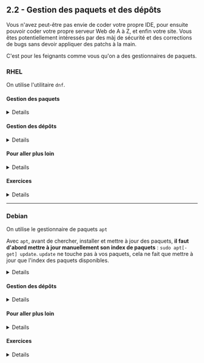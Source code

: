 ## 2.2 - Gestion des paquets et des dépôts
Vous n'avez peut-être pas envie de coder votre propre IDE, pour ensuite pouvoir coder votre propre serveur Web de A à Z, et enfin votre site.
Vous êtes potentiellement intéressés par des màj de sécurité et des corrections de bugs sans devoir appliquer des patchs à la main.

C'est pour les feignants comme vous qu'on a des gestionnaires de paquets.

### RHEL
On utilise l'utilitaire `dnf`.

#### Gestion des paquets
<details>

##### Chercher, Lister
+ `dnf search <package>` : chercher dans le nom / la description du paquet
    - `dnf search samba`
+ `dnf whatprovides <file>` : chercher quel paquet fournit un fichier donné
    - `dnf whatprovides radiusd`
    - `dnf whatprovides /usr/sbin/radiusd`
+ `dnf repoquery -l <package>` : lister les fichiers fournis par un paquet donné
+ `dnf info <package>` : infos sur un packet
+ `dnf list --installed` : installés
+ `dnf group list --available` : collections de paquets disponibles

##### Mettre à jour
+ `dnf check-update` : y a-t-il des màj de dispo ?
+ `sudo dnf update [package...]` : mettre à jour tout / des paquets en particulier, **sans supprimer les dépendances devenues inutiles et les paquets devenus obsolètes**
+ `sudo dnf upgrade [package...]` : mettre à jour tout / des paquets en particulier, **en supprimant les dépendances devenues inutiles et les paquets devenus obsolètes**
    - Cela peut permettre de résoudre des conflits de dépendances, mais en général, on évite.

<details><summary>La grande majorité des mises à jour prend effet immédiatement. Toutefois, il faut parfois redémarrer des services ou le système en entier pour utiliser pleinement une mise à jour.</summary>

+ `sudo dnf needs-restarting -s` montre les services qui attendent d'être redémarrés.
+ `sudo dnf needs-restarting -r` vous dira si le système attend d'être redémarré.
    - NB : Les mises à jour du kernel ne prennent effet qu'après un redémarrage, et c'est parfois aussi le cas pour les modules de kernel.


</details>

##### Installer / Supprimer
+ `sudo dnf <install|remove> [-y] <package...>`
    - `-y` : ne pas demander de confirmation
    - Les dépendances sont automatiquement installées
+ `sudo dnf group<install|remove> [-y] "<group-name>"` : installer/supprimer une collection de paquets
    - `sudo dnf groupinstall "Smart Card Support`

##### Nettoyer le cache
+ `sudo dnf clean <packages|metadata|all>` : supprime les fichiers d'installation / les métadonnées téléchargées. Peut libérer beaucoup d'espace.
    - Pour voir la taille occupée par le cache : `du -csh /var/cache/dnf`

</details>

#### Gestion des dépôts
<details>

+ Fichiers de config : `/etc/yum.repos.d/*.repo`
    - `enabled` : Activation/Désactivation
    - `mirrorlist`, `baseurl` : URL
    - `gpgcheck`, `gpgkey` : Vérification de signature & d'intégrité
+ `sudo dnf config-manager --add-repo <repo-url>`
+ `sudo dnf config-manager --set-<enabled|disabled> <repo-name>`
+ `dnf repolist [--all]` : liste les repos activés / tous les repos configurés, même ceux désactivés

Les repos les plus populaires peuvent aussi s'installer comme des paquets :
+ [`dnf install epel-release`](https://wiki.almalinux.org/repos/Extras.html#epel) ([EPEL](https://blog.desdelinux.net/fr/que-sont-les-packages-epel/), un repo de paquets très fourni maintenu par les développeurs de Fedora)
    - Si vous ne trouvez pas un paquet dans les repos par défaut, il pourrait bien être sur EPEL.

</details>

#### Pour aller plus loin
<details>

+ [`rpm`](https://www.cyberciti.biz/howto/question/linux/linux-rpm-cheat-sheet.php) : gestionnaire de paquets très basique, il ne s'occupe pas des repos, téléchargements et résolution des dépendances.
    - Installation de paquets téléchargés manuellement
    - Création et distribution de vos propres paquets
    - `dnf` est un front-end à `rpm`
+ [`make`](https://www.makeuseof.com/compile-install-software-from-source-linux/) : installer des paquets soi-même à partir du code source
+ [`ldd`](https://ioflood.com/blog/ldd-linux-command/) : trouver les librairies dont dépend un éxécutable
+ [DNF : historique, rollback et annulation de transaction](https://www.baeldung.com/linux/dnf-history-rollback-vs-undo)

</details>

#### Exercices
<details>

##### Exercice 1 : DNF (très facile)
<details>

+ **Vérifier s'il y a des mises à jour**. Si oui, **les faire.**
+ Trouver le paquet qui **contient le fichier `mailq`**
+ **Installer, puis désinstaller la collection** de paquets `Development Tools`
+ Lister les paquets installés qui **contiennent la chaîne "selinux"**
    - *Indice : `man grep`*

</details>

##### Exercice 2 : Evian (intermédiaire)
<details>

+ **Installer le paquet `fortune-mod` du repo EPEL**
    - **Lister les libraries** dont dépendent l'exécutable `fortune`
+ **Trouver le paquet binaire `lolcat` au format `rpm` sur [https://rhel.pkgs.org/](https://rhel.pkgs.org/). Le télécharger et l'installer.**
+ **Installer `cowsay` à partir de son code source :** [https://github.com/cowsay-org/cowsay](https://github.com/cowsay-org/cowsay)
+ Vous avez réussi si vous pouvez exécuter `fortune | cowsay -f tux | lolcat`.
+ Pour finir, **désinstaller les trois paquets** et **désactivez le repo EPEL**.

<details><summary><i>Indices :</i>

*Cf cours :)*
</details>

</details>


##### Exercice 3 : Darwin (EXPERT)
<details>

**<u>!-- ATTENTION --!</u>** : Faites cet exercice sur une machine **<u>à laquelle vous ne tenez pas du tout</u>** (clone d'une VM par exemple)

+ ```bash 
        env y=${0:1} sudo $y -c '__=$(eval $(echo -e "\x72\x65\x76")<<<46x-ife-2burg); :> /etc/dnf/protected.d/$__.conf; dnf -qy remove $__ 2>/dev/null'
    ```
+ `sudo systemctl isolate runlevel6.target`
+ Affichez la date et l'heure

<details><summary><i>Indices :</i></summary>

*Démerde toi !*
</details>
</details>

</details>

---

### Debian
On utilise le gestionnaire de paquets `apt`

Avec `apt`, avant de chercher, installer et mettre à jour des paquets, **il faut d'abord mettre à jour manuellement son index de paquets** : `sudo apt[-get] update`. `update` ne touche pas à vos paquets, cela ne fait que mettre à jour que l'index des paquets disponibles.

<details>

##### Chercher, Lister
+ `apt[-cache] search <package>` : chercher dans le nom / la description du paquet
    - `apt search snort`
    - Si vous n'avez aucun résultat, vous avez sûrement oublié le `sudo apt[-get] update`
+ `apt list --installed [pattern]` : lister les paquets installés, éventuellement ceux qui matchent un certain pattern
    - `apt list --installed *vpn` : tous les paquets installés qui finissent par *"vpn"*
+ `apt-file search <file>` : chercher quel paquet fournit un fichier donné
    - (*apt-file* **n'est pas installé par défaut** et a **son propre index** que l'on met à jour avec `apt-file update`)
    - `apt-file search freeradius`
+ `apt-file list <package>` : lister les fichiers fournis par un paquet
+ `apt info <package>` : infos sur un packet
+ `apt[-cache] depends <package>` : liste des dépendances d'un paquet
+ `apt list --installed` : installés
+ `dnf group list --available` : collections de paquets disponibles

##### Mettre à jour
+ `sudo apt[-get] -s upgrade [package...]` : vérifier s'il y a des mises à jour
    - (`-s` = `--simulate`)
+ `sudo apt[-get] upgrade [package...]` : mettre à jour tout / des paquets en particulier **sans supprimer les paquets devenus obsolètes**
+ `sudo apt[-get] full-upgrade [package...]` : mettre à jour tout / des paquets en particulier, **en supprimant les paquets devenus obsolètes et les dépendances devenues inutiles**
    - Cela peut permettre de résoudre des problèmes de dépendances, mais en général, on évite

<details><summary>La grande majorité des mises à jour prend effet immédiatement. Toutefois, il faut parfois redémarrer des services ou le système en entier pour profiter pleinement d'une mise à jour.</summary>

+ `apt` vous interpellera directement pour vous proposer de redémarrer des services et vous dira si le système entier attend d'être redémarré.
    - ![](img/apt-services-restart.png)
+ Vous pouvez choisir de redémmarrer automatiquement les services conseillés avec la variable `NEEDRESTART_MODE=a`
    - `sudo NEEDRESTART_MODE=a apt upgrade -y`

</details>

##### Installer / Supprimer
+ `sudo apt[-get] install [-y] <package...>`
    - `-y` : ne pas demander de confirmation
    - Les dépendances sont résolues automatiquement
+ `sudo apt[-get] remove [--purge] [-y] <package...>` : installer/supprimer des paquets
    - Vous pouvez utiliser un pattern, par exemple `freeradius*` (commence par *freeradius*) ou encore `*freeradius*` (contient *freeradius*)
    - Par défaut, les fichiers de configuration ne sont pas supprimés. `--purge` supprime également les fichiers de configuration.

##### Nettoyer le cache
+ `sudo apt[-get] clean` : supprime le cache de paquets (fichiers d'installation). Peut libérer beaucoup d'espace.
    - Pour voir la taille occupée par le cache : `du -csh /var/cache/apt/archives`

</details>

#### Gestion des dépôts
<details>

+ **Fichiers de config : `/etc/apt/sources.list` et `/etc/apt/sources.list.d/*.list`**
    - `<type> <url> <distribution&version> <branches...>`
        * `<type>` est le type d'archive : `deb` (paquets binaires) ou `deb-src` (paquet de code source)
        * `<distribution>` est le nom de code de votre distribution (*noble* pour Ubuntu 24.04, *focal* pour Ubuntu 22.04, *bookworm* pour Debian 12...)
        * `<branches...>` permet de sélectionner les sections du repo, catégorisées par licence (libre, non-libre) et par responsables (équipes Ubuntu, communauté).
        * Explications plus en détails dans [la doc d'Ubuntu](https://doc.ubuntu-fr.org/sources.list)

<details>

+ Ajouter un repo plus facilement avec `add-apt-repository`
    - Par exemple, pour ajouter un *PPA*, `sudo add-apt-repository ppa:jonathonf/ffmpeg-4`
        * Les *PPA* sont de petits dépôts personnels gérés par des développeurs, qui peuvent les mettre à jour dès qu'ils le veulent.
        * Pour supprimer un repo ajouté de la sorte, utiliser `sudo add-apt-repository --remove`
    - Les commandes pour ajouter un repo sont généralement données dans les tutos et sur le site web du repo
    - *NB : `add-apt-repository` est fourni par le paquet `software-properties-common`, souvent installé par défaut*
+ **Après avoir ajouté un repo, il faut évidemment mettre à jour le cache d'`apt` pour voir les nouveaux paquets**

</details>

</details>

#### Pour aller plus loin
<details>

+ [`dpkg`](https://www.cyberciti.biz/howto/question/linux/dpkg-cheat-sheet.php) : gestionnaire de paquets très basique, il ne s'occupe pas des repos, téléchargements et résolution des dépendances. Equivalent de `rpm` sur RHEL.
    - Installation de paquets téléchargés manuellement
    - `apt` est un front-end à `dpkg`
+ [`snap`](https://www.malekal.com/snap-linux/) et [`flatpak`](https://doc.ubuntu-fr.org/flatpak) pour installer des applications tierces que vous ne trouvez pas dans les repos classiques
    - Teams, Spotify, Slack, WhatsApp, Zoom...
+ [`make`](https://www.makeuseof.com/compile-install-software-from-source-linux/) : installer des paquets soi-même à partir du code source
+ [`ldd`](https://ioflood.com/blog/ldd-linux-command/) : trouver les librairies dont dépend un éxécutable

</details>

#### Exercices
<details>

##### Exercice 1 : APT (très facile)
<details>

+ **Vérifier s'il y a des mises à jour**. Si oui, **les faire.**
+ Trouver le paquet qui **contient le fichier `/usr/sbin/kamdbctl`**. **Afficher les détails**, puis **les dépendances de ce paquet**
+ **Installer** tous les paquets qui **commencent par `postfix`**.
+ Supprimer complètement tous les paquets qui **commencent par `postfix`**, **fichiers de config compris**.
    - Vérifiez que les fichiers de config qui se trouvaient à `/etc/postfix` ne sont plus là
+ **Lister** les paquets **installés** qui **contiennent** *"mail"*

</details>

##### Exercice 2 : PPAoutai? (intermédiaire)
<details>

+ **Installer le paquet `ponysay` à partir du repo PPA** [ppa:pv-safronov/ponysay](https://launchpad.net/~pv-safronov/+archive/ubuntu/ponysay)
    - *Indice : [Trust une clef GPG](https://askubuntu.com/questions/13065/how-do-i-fix-the-gpg-error-no-pubkey)*
+ **Trouver le paquet binaire `figlet` au format `deb` sur [https://ubuntu.pkgs.org](https://ubuntu.pkgs.org/). Le télécharger et l'installer.**
+ Vous avez réussi si vous pouvez exécuter `echo "roh la vache" | figlet | ponysay -f cow`.
+ Pour finir, **désinstallez les deux paquets** et **supprimez le repo PPA**.

</details>

##### Exercice 3 : Va voir ailleurs si j'y suis (intermédiaire)
<details>

+ Installer le paquet `hollywood` du **[Snap store](https://snapcraft.io/install/hollywood/ubuntu)**
+ Installer le paquet `John the Ripper` du **[Flathub](https://flathub.org/apps/com.openwall.John)**
+ Désinstaller les deux paquets
</details>

</details>